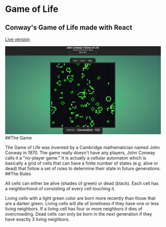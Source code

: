 # Game of Life
## Conway's Game of Life made with React

[Live version](https://arcia125.github.io/game-of-life/dist/ "React Game of Life")

![John Conway's Game  of Life](https://github.com/Arcia125/kevinmhallett/blob/master/src/images/project-life.png "React John Conway's Game of life")
##The Game

The Game of Life was invented by a Cambridge mathematician named John Conway in 1970. The game really doesn't have any players, John Conway calls it a "no-player game." It is actually a cellular automaton which is basically a grid of cells that can have a finite number of states (e.g. alive or dead) that follow a set of rules to determine their state in future generations.
##The Rules

All cells can either be alive (shades of green) or dead (black). Each cell has a neighborhood of consisting of every cell touching it.

Living cells with a light green color are born more recently than those that are a darker green. Living cells will die of loneliness if they have one or less living neighbors. If a living cell has four or more neighbors it dies of overcrowding. Dead cells can only be born in the next generation if they have exactly 3 living neighbors.